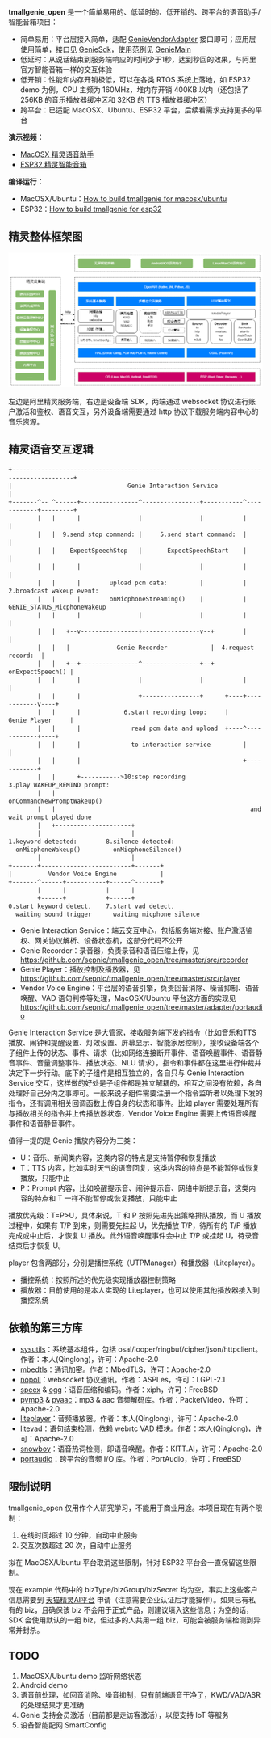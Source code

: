 **tmallgenie_open** 是一个简单易用的、低延时的、低开销的、跨平台的语音助手/智能音箱项目：
- 简单易用：平台层接入简单，适配 [GenieVendorAdapter](https://github.com/sepnic/tmallgenie_open/blob/master/include/GenieVendorAdapter.h) 接口即可；应用层使用简单，接口见 [GenieSdk](https://github.com/sepnic/tmallgenie_open/blob/master/include/GenieSdk.h)，使用范例见 [GenieMain](https://github.com/sepnic/tmallgenie_open/blob/master/example/unix/GenieMain.c)
- 低延时：从说话结束到服务端响应的时间少于1秒，达到秒回的效果，与阿里官方智能音箱一样的交互体验
- 低开销：性能和内存开销极低，可以在各类 RTOS 系统上落地，如 ESP32 demo 为例，CPU 主频为 160MHz，堆内存开销 400KB 以内（还包括了 256KB 的音乐播放器缓冲区和 32KB 的 TTS 播放器缓冲区）
- 跨平台：已适配 MacOSX、Ubuntu、ESP32 平台，后续看需求支持更多的平台

**演示视频：**
 - [MacOSX 精灵语音助手](https://www.bilibili.com/video/BV1Na411q7o8)
 - [ESP32 精灵智能音箱](https://www.bilibili.com/video/BV1q34y1C7CA)

**编译运行：**
- MacOSX/Ubuntu：[How to build tmallgenie for macosx/ubuntu](https://github.com/sepnic/tmallgenie_open/blob/master/example/unix/README.md)
- ESP32：[How to build tmallgenie for esp32](https://github.com/sepnic/tmallgenie_open/blob/master/example/esp32/README.md)

## 精灵整体框架图
![GenieArchitecture](https://github.com/sepnic/tmallgenie_open/blob/master/GenieArchitecture.png)

左边是阿里精灵服务端，右边是设备端 SDK，两端通过 websocket 协议进行账户激活和鉴权、语音交互，另外设备端需要通过 http 协议下载服务端内容中心的音乐资源。

## 精灵语音交互逻辑
```
+---------------------------------------------------------------------------------------+
|                                Genie Interaction Service                              |
+-------^-- ^------+----------------^----------------+-----------^------------+---------+
        |   |      |                |                |           |            |
        |   |  9.send stop command: |     5.send start command:  |            |
        |   |    ExpectSpeechStop   |       ExpectSpeechStart    |            |
        |   |      |                |                |           |            |
        |   |      |        upload pcm data:         |           | 2.broadcast wakeup event:
        |   |      |        onMicphoneStreaming()    |           |   GENIE_STATUS_MicphoneWakeup
        |   |      |                |                |           |            |
        |   |   +--v----------------+----------------v--+        |            |
        |   |   |             Genie Recorder            |  4.request record:  |
        |   |   +--+----------------^----------------+--+    onExpectSpeech() |
        |   |      |                |                |           |            |
        |   |      |                +----------------+      +----+------------v----+
        |   |      |            6.start recording loop:     |     Genie Player     |
        |   |      |              read pcm data and upload  +----^------------+----+
        |   |      |              to interaction service         |            |
        |   |      |                                             +------------+
        |   |      +----------->10:stop recording                3.play WAKEUP_REMIND prompt:
        |   |                                                      onCommandNewPromptWakeup()
        |   |                                                      and wait prompt played done
        |   +---------------------+
        |                         |
1.keyword detected:        8.silence detected:
  onMicphoneWakeup()         onMicphoneSilence()
        |                         |
+-------+-------------------------+-------+
|          Vendor Voice Engine            |
+-------^------+-----------+------^-------+
        |      |           |      |
        +------+           +------+
0.start keyword detect,    7.start vad detect,
  waiting sound trigger      waiting micphone silence
```
- Genie Interaction Service：端云交互中心，包括服务端对接、账户激活鉴权、网关协议解析、设备状态机，这部分代码不公开
- Genie Recorder：录音器，负责录音和语音压缩上传，见 https://github.com/sepnic/tmallgenie_open/tree/master/src/recorder
- Genie Player：播放控制及播放器，见 https://github.com/sepnic/tmallgenie_open/tree/master/src/player
- Vendor Voice Engine：平台层的语音引擎，负责回音消除、噪音抑制、语音唤醒、VAD 语句判停等处理，MacOSX/Ubuntu 平台这方面的实现见 https://github.com/sepnic/tmallgenie_open/tree/master/adapter/portaudio

Genie Interaction Service 是大管家，接收服务端下发的指令（比如音乐和TTS播放、闹钟和提醒设置、灯效设置、屏幕显示、智能家居控制），接收设备端各个子组件上传的状态、事件、请求（比如网络连接断开事件、语音唤醒事件、语音静音事件、音量调整事件、播放状态、NLU 请求），指令和事件都在这里进行仲裁并决定下一步行动。底下的子组件是相互独立的，各自只与 Genie Interaction Service 交互，这样做的好处是子组件都是独立解耦的，相互之间没有依赖，各自处理好自己分内之事即可。一般来说子组件需要注册一个指令监听者以处理下发的指令，还有调用相关回调函数上传自身的状态和事件。比如 player 需要处理所有与播放相关的指令并上传播放器状态，Vendor Voice Engine 需要上传语音唤醒事件和语音静音事件。

值得一提的是 Genie 播放内容分为三类：
- U：音乐、新闻类内容，这类内容的特点是支持暂停和恢复播放
- T：TTS 内容，比如实时天气的语音回复，这类内容的特点是不能暂停或恢复播放，只能中止
- P：Prompt 内容，比如唤醒提示音、闹钟提示音、网络中断提示音，这类内容的特点和 T 一样不能暂停或恢复播放，只能中止

播放优先级：T=P>U，具体来说，T 和 P 按照先进先出策略排队播放，而 U 播放过程中，如果有 T/P 到来，则需要先挂起 U，优先播放 T/P，待所有的 T/P 播放完成或中止后，才恢复 U 播放。此外语音唤醒事件会中止 T/P 或挂起 U，待录音结束后才恢复 U。

player 包含两部分，分别是播控系统（UTPManager）和播放器（Liteplayer）。
- 播控系统：按照所述的优先级实现播放器控制策略
- 播放器：目前使用的是本人实现的 Liteplayer，也可以使用其他播放器接入到播控系统

## 依赖的第三方库
- [sysutils](https://github.com/sepnic/sysutils)：系统基本组件，包括 osal/looper/ringbuf/cipher/json/httpclient。作者：本人(Qinglong)，许可：Apache-2.0
- [mbedtls](https://github.com/Mbed-TLS/mbedtls/tree/mbedtls-2.16)：通讯加密。作者：MbedTLS，许可：Apache-2.0
- [nopoll](https://github.com/ASPLes/nopoll)：websocket 协议通讯。作者：ASPLes，许可：LGPL-2.1
- [speex](https://github.com/xiph/speex) & [ogg](https://github.com/xiph/ogg)：语音压缩和编码。作者：xiph，许可：FreeBSD
- [pvmp3](http://androidxref.com/4.4_r1/xref/frameworks/av/media/libstagefright/codecs/mp3dec/src/) & [pvaac](http://androidxref.com/2.2.3/xref/frameworks/base/media/libstagefright/codecs/aacdec/)：mp3 & aac 音频解码库。作者：PacketVideo，许可：Apache-2.0
- [liteplayer](https://github.com/sepnic/liteplayer_open)：音频播放器。作者：本人(Qinglong)，许可：Apache-2.0
- [litevad](https://github.com/sepnic/litevad)：语句结束检测，依赖 webrtc VAD 模块。作者：本人(Qinglong)，许可：Apache-2.0
- [snowboy](https://github.com/Kitt-AI/snowboy)：语音热词检测，即语音唤醒。作者：KITT.AI，许可：Apache-2.0
- [portaudio](https://github.com/PortAudio/portaudio)：跨平台的音频 I/O 库。作者：PortAudio，许可：FreeBSD

## 限制说明
tmallgenie_open 仅用作个人研究学习，不能用于商业用途。本项目现在有两个限制：
1. 在线时间超过 10 分钟，自动中止服务
2. 交互次数超过 20 次，自动中止服务

拟在 MacOSX/Ubuntu 平台取消这些限制，针对 ESP32 平台会一直保留这些限制。

现在 example 代码中的 bizType/bizGroup/bizSecret 均为空，事实上这些客户信息需要到 [天猫精灵AI平台](https://product.aligenie.com/) 申请（注意需要企业认证后才能操作）。如果已有私有的 biz，且确保该 biz 不会用于正式产品，则建议填入这些信息；为空的话，SDK 会使用默认的一组 biz，但过多的人共用一组 biz，可能会被服务端检测到异常并封杀。

## TODO
1. MacOSX/Ubuntu demo 监听网络状态
2. Android demo
3. 语音前处理，如回音消除、噪音抑制，只有前端语音干净了，KWD/VAD/ASR 的处理结果才更准确
4. Genie 支持会员激活（目前都是走访客激活），以便支持 IoT 等服务
5. 设备智能配网 SmartConfig
